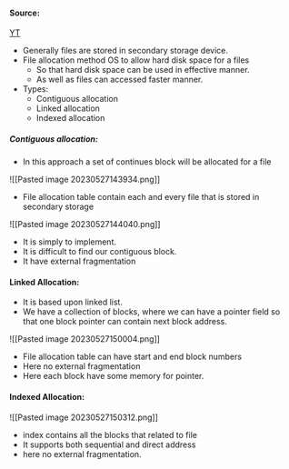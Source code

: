 #### Source:
[YT](https://www.youtube.com/watch?v=gK6L3v1b8AM&list=PLXj4XH7LcRfDrdQuJTHIPmKMpa7eYVaPm&index=85)

* Generally files are stored in secondary storage device.
* File allocation method OS to allow hard disk space for a files
	* So that hard disk space can be used in effective manner.
	* As well as files can accessed faster manner.
* Types:
	* Contiguous allocation
	* Linked allocation
	* Indexed allocation

##### Contiguous allocation:

* In this approach a set of continues block will be allocated for a file

![[Pasted image 20230527143934.png]]

* File allocation table contain each and every file that is stored in secondary storage

![[Pasted image 20230527144040.png]]

* It is simply to implement.
* It is difficult to find our contiguous block.
* It have external fragmentation

#### Linked Allocation:

* It is based upon linked list.
* We have a collection of blocks, where we can have a pointer field so that one block pointer can contain next block address.

![[Pasted image 20230527150004.png]]

* File allocation table can have start and end block numbers
* Here no external fragmentation
* Here each block have some memory for pointer. 

#### Indexed Allocation:

 ![[Pasted image 20230527150312.png]]

* index contains all the blocks that related to file
* It supports both sequential and direct address
* here no external fragmentation.